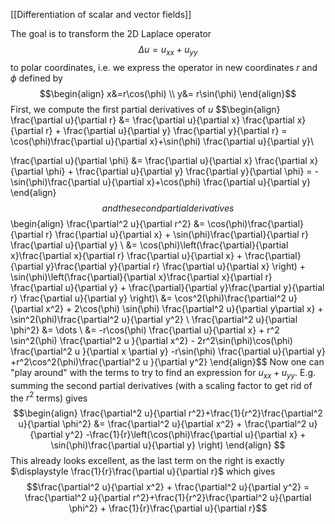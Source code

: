 
[[Differentiation of scalar and vector fields]]

The goal is to transform the 2D Laplace operator
$$\Delta u = u_{xx}+u_{yy}$$
to polar coordinates, i.e. we express the operator in new coordinates $r$ and $\phi$ defined by
$$\begin{align}
x&=r\cos(\phi) \\ y&= r\sin(\phi)
\end{align}$$
First, we compute the first partial derivatives of $u$
$$\begin{align}
\frac{\partial u}{\partial r} &= \frac{\partial u}{\partial x} \frac{\partial x}{\partial r} + \frac{\partial u}{\partial y} \frac{\partial y}{\partial r} = \cos(\phi)\frac{\partial u}{\partial x}+\sin(\phi) \frac{\partial u}{\partial y}\\

\frac{\partial u}{\partial \phi} &= \frac{\partial u}{\partial x} \frac{\partial x}{\partial \phi} + \frac{\partial u}{\partial y} \frac{\partial y}{\partial \phi} = -\sin(\phi)\frac{\partial u}{\partial x}+\cos(\phi) \frac{\partial u}{\partial y}
\end{align}$$
and the second partial derivatives
$$\begin{align}
\frac{\partial^2 u}{\partial r^2} &= \cos(\phi)\frac{\partial}{\partial r} \frac{\partial u}{\partial x} + \sin(\phi)\frac{\partial}{\partial r} \frac{\partial u}{\partial y} \\ 
&= \cos(\phi)\left(\frac{\partial}{\partial x}\frac{\partial x}{\partial r} \frac{\partial u}{\partial x} + \frac{\partial}{\partial y}\frac{\partial y}{\partial r} \frac{\partial u}{\partial x} \right) + \sin(\phi)\left(\frac{\partial}{\partial x}\frac{\partial x}{\partial r} \frac{\partial u}{\partial y} + \frac{\partial}{\partial y}\frac{\partial y}{\partial r} \frac{\partial u}{\partial y} \right)\\
&= \cos^2(\phi)\frac{\partial^2 u}{\partial x^2} + 2\cos(\phi) \sin(\phi) \frac{\partial^2 u}{\partial y\partial x} + \sin^2(\phi)\frac{\partial^2 u}{\partial y^2} \\
\frac{\partial^2 u}{\partial \phi^2} &= \dots \\
&= -r\cos(\phi) \frac{\partial u}{\partial x} + r^2 \sin^2(\phi) \frac{\partial^2 u }{\partial x^2} - 2r^2\sin(\phi)\cos(\phi) \frac{\partial^2 u }{\partial x \partial y} -r\sin(\phi) \frac{\partial u}{\partial y} +r^2\cos^2(\phi)\frac{\partial^2 u }{\partial y^2}
\end{align}$$
Now one can "play around" with the terms to try to find an expression for $u_{xx}+u_{yy}$. E.g. summing the second partial derivatives (with a scaling factor to get rid of the $r^2$ terms) gives
$$\begin{align}
\frac{\partial^2 u}{\partial r^2}+\frac{1}{r^2}\frac{\partial^2 u}{\partial \phi^2} &= \frac{\partial^2 u}{\partial x^2} + \frac{\partial^2 u}{\partial y^2} -\frac{1}{r}\left(\cos(\phi)\frac{\partial u}{\partial x} + \sin(\phi)\frac{\partial u}{\partial y} \right) 
\end{align} $$
This already looks excellent, as the last term on the right is exactly $\displaystyle \frac{1}{r}\frac{\partial u}{\partial r}$ which gives
$$\frac{\partial^2 u}{\partial x^2} + \frac{\partial^2 u}{\partial y^2} = \frac{\partial^2 u}{\partial r^2}+\frac{1}{r^2}\frac{\partial^2 u}{\partial \phi^2} + \frac{1}{r}\frac{\partial u}{\partial r}$$

